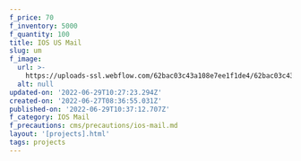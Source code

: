 ```yaml
---
f_price: 70
f_inventory: 5000
f_quantity: 100
title: IOS US Mail
slug: um
f_image:
  url: >-
    https://uploads-ssl.webflow.com/62bac03c43a108e7ee1f1de4/62bac03c43a1080e981f1e02_download2.jpg
  alt: null
updated-on: '2022-06-29T10:27:23.294Z'
created-on: '2022-06-27T08:36:55.031Z'
published-on: '2022-06-29T10:37:12.707Z'
f_category: IOS Mail
f_precautions: cms/precautions/ios-mail.md
layout: '[projects].html'
tags: projects
---
```



